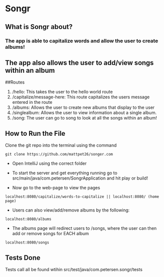 # Songr

## What is Songr about?
### The app is able to capitalize words and allow the user to create albums!
## The app also allows the user to add/view songs within an album

##Routes
1. /hello: This takes the user to the hello world route
2. /capitalize/message-here: This route capitalizes the users message entered in the route
3. /albums: Allows the user to create new albums that display to the user
4. /singlealbum: Allows the user to view information about a single album.
5. /song: The user can go to song to look at all the songs within an album!

## How to Run the File
Clone the git repo into the terminal using the command   
```
git clone https://github.com/mattpet26/songer.com
```
- Open IntelliJ using the correct folder 

- To start the server and get everything running go to src/main/java/com.petersen/SongrApplication and hit play or build!

- Now go to the web-page to view the pages
```
localhost:8080/capitalize/words-to-capitalize || localhost:8080/ (home page)
```
- Users can also view/add/remove albums by the following:
```
localhost:8080/albums 
```
- The albums page will redirect users to /songs, where the user can then add or remove songs for EACH album
```
localhost:8080/songs
```

## Tests Done
Tests call all be found wtihin src/test/java/com.petersen.songr/tests
